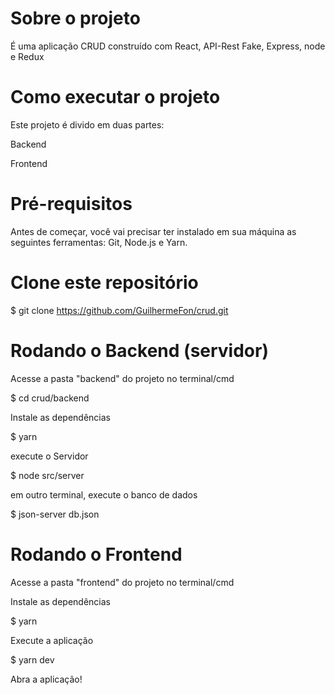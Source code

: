 # Sobre o projeto

É uma aplicação CRUD construído com React, API-Rest Fake, Express, node e Redux

# Como executar o projeto

Este projeto é divido em duas partes:

Backend

Frontend

# Pré-requisitos

Antes de começar, você vai precisar ter instalado em sua máquina as seguintes ferramentas: Git, Node.js e Yarn.


# Clone este repositório

$ git clone https://github.com/GuilhermeFon/crud.git

# Rodando o Backend (servidor)

Acesse a pasta "backend" do projeto no terminal/cmd

$ cd crud/backend

Instale as dependências

$ yarn

execute o Servidor

$ node src/server

em outro terminal, execute o banco de dados

$ json-server db.json

# Rodando o Frontend 

Acesse a pasta "frontend" do projeto no terminal/cmd

Instale as dependências

$ yarn

Execute a aplicação

$ yarn dev

Abra a aplicação!
